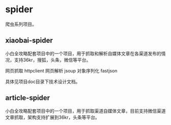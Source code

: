 # spider
爬虫系列项目。

## xiaobai-spider ##
小白全攻略配套项目中的一个项目，用于抓取和解析自媒体文章在各渠道发布的情况，支持36kr，搜狐，头条，微信等平台。

网页抓取 httpclient 
网页解析 jsoup
对象序列化 fastjson


具体见项目doc目录下技术设计文档。

## article-spider ##
小白全攻略配套项目中的一个项目，用于抓取渠道自媒体文章，目前支持微信渠道文章抓取，架构支持扩展到36kr，头条等平台。








